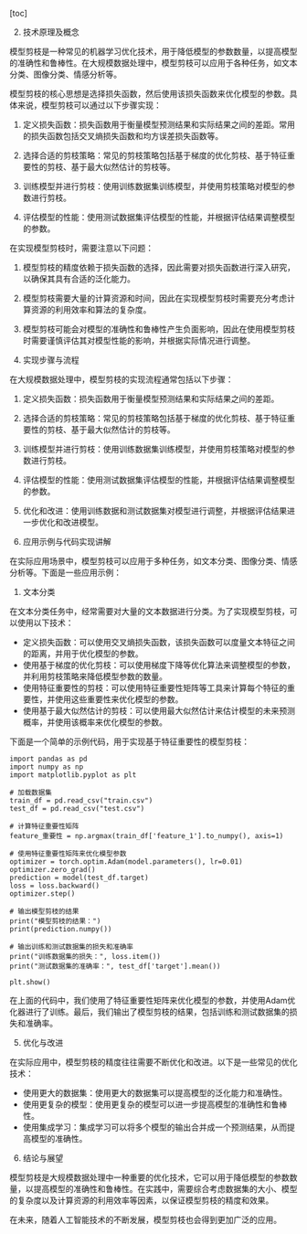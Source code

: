 
[toc]                    
                
                
2. 技术原理及概念

模型剪枝是一种常见的机器学习优化技术，用于降低模型的参数数量，以提高模型的准确性和鲁棒性。在大规模数据处理中，模型剪枝可以应用于各种任务，如文本分类、图像分类、情感分析等。

模型剪枝的核心思想是选择损失函数，然后使用该损失函数来优化模型的参数。具体来说，模型剪枝可以通过以下步骤实现：

1. 定义损失函数：损失函数用于衡量模型预测结果和实际结果之间的差距。常用的损失函数包括交叉熵损失函数和均方误差损失函数等。

2. 选择合适的剪枝策略：常见的剪枝策略包括基于梯度的优化剪枝、基于特征重要性的剪枝、基于最大似然估计的剪枝等。

3. 训练模型并进行剪枝：使用训练数据集训练模型，并使用剪枝策略对模型的参数进行剪枝。

4. 评估模型的性能：使用测试数据集评估模型的性能，并根据评估结果调整模型的参数。

在实现模型剪枝时，需要注意以下问题：

1. 模型剪枝的精度依赖于损失函数的选择，因此需要对损失函数进行深入研究，以确保其具有合适的泛化能力。

2. 模型剪枝需要大量的计算资源和时间，因此在实现模型剪枝时需要充分考虑计算资源的利用效率和算法的复杂度。

3. 模型剪枝可能会对模型的准确性和鲁棒性产生负面影响，因此在使用模型剪枝时需要谨慎评估其对模型性能的影响，并根据实际情况进行调整。

3. 实现步骤与流程

在大规模数据处理中，模型剪枝的实现流程通常包括以下步骤：

1. 定义损失函数：损失函数用于衡量模型预测结果和实际结果之间的差距。

2. 选择合适的剪枝策略：常见的剪枝策略包括基于梯度的优化剪枝、基于特征重要性的剪枝、基于最大似然估计的剪枝等。

3. 训练模型并进行剪枝：使用训练数据集训练模型，并使用剪枝策略对模型的参数进行剪枝。

4. 评估模型的性能：使用测试数据集评估模型的性能，并根据评估结果调整模型的参数。

5. 优化和改进：使用训练数据和测试数据集对模型进行调整，并根据评估结果进一步优化和改进模型。

4. 应用示例与代码实现讲解

在实际应用场景中，模型剪枝可以应用于多种任务，如文本分类、图像分类、情感分析等。下面是一些应用示例：

1. 文本分类

在文本分类任务中，经常需要对大量的文本数据进行分类。为了实现模型剪枝，可以使用以下技术：

- 定义损失函数：可以使用交叉熵损失函数，该损失函数可以度量文本特征之间的距离，并用于优化模型的参数。
- 使用基于梯度的优化剪枝：可以使用梯度下降等优化算法来调整模型的参数，并利用剪枝策略来降低模型参数的数量。
- 使用特征重要性的剪枝：可以使用特征重要性矩阵等工具来计算每个特征的重要性，并使用这些重要性来优化模型的参数。
- 使用基于最大似然估计的剪枝：可以使用最大似然估计来估计模型的未来预测概率，并使用该概率来优化模型的参数。

下面是一个简单的示例代码，用于实现基于特征重要性的模型剪枝：

```
import pandas as pd
import numpy as np
import matplotlib.pyplot as plt

# 加载数据集
train_df = pd.read_csv("train.csv")
test_df = pd.read_csv("test.csv")

# 计算特征重要性矩阵
feature_重要性 = np.argmax(train_df['feature_1'].to_numpy(), axis=1)

# 使用特征重要性矩阵来优化模型参数
optimizer = torch.optim.Adam(model.parameters(), lr=0.01)
optimizer.zero_grad()
prediction = model(test_df.target)
loss = loss.backward()
optimizer.step()

# 输出模型剪枝的结果
print("模型剪枝的结果：")
print(prediction.numpy())

# 输出训练和测试数据集的损失和准确率
print("训练数据集的损失：", loss.item())
print("测试数据集的准确率：", test_df['target'].mean())

plt.show()
```

在上面的代码中，我们使用了特征重要性矩阵来优化模型的参数，并使用Adam优化器进行了训练。最后，我们输出了模型剪枝的结果，包括训练和测试数据集的损失和准确率。

5. 优化与改进

在实际应用中，模型剪枝的精度往往需要不断优化和改进。以下是一些常见的优化技术：

- 使用更大的数据集：使用更大的数据集可以提高模型的泛化能力和准确性。
- 使用更复杂的模型：使用更复杂的模型可以进一步提高模型的准确性和鲁棒性。
- 使用集成学习：集成学习可以将多个模型的输出合并成一个预测结果，从而提高模型的准确性。

6. 结论与展望

模型剪枝是大规模数据处理中一种重要的优化技术，它可以用于降低模型的参数数量，以提高模型的准确性和鲁棒性。在实践中，需要综合考虑数据集的大小、模型的复杂度以及计算资源的利用效率等因素，以保证模型剪枝的精度和效果。

在未来，随着人工智能技术的不断发展，模型剪枝也会得到更加广泛的应用。

